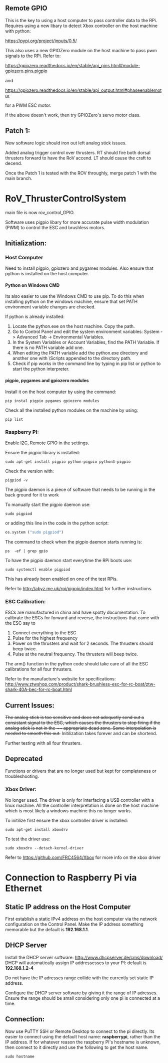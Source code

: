 ## Remote GPIO
This is the key to using a host computer to pass controller data to the RPi. 
Requires using a new libary to detect Xbox controller on the host machine with python:

https://pypi.org/project/inputs/0.5/

This also uses a new GPIOZero module on the host machine to pass pwm signals to the RPi.
Refer to:

https://gpiozero.readthedocs.io/en/stable/api_pins.html#module-gpiozero.pins.pigpio

and 

https://gpiozero.readthedocs.io/en/stable/api_output.html#phaseenablemotor

for a PWM ESC motor. 

If the above doesn't work, then try GPIOZero's servo motor class.

## Patch 1:

New software logic should iron out left analog stick issues. 

Added analog trigger control over thrusters. RT should fire both dorsal thrusters forward to have the RoV accend. LT should cause the craft to decend. 

Once the Patch 1 is tested with the ROV throughly, merge patch 1 with the main branch.


# RoV_ThrusterControlSystem

main file is now rov_control_GPIO. 

Software uses pigpio libary for more accurate pulse width modulation (PWM) to control the ESC and brushless motors.

## Initialization:

### Host Computer
Need to install pigpio, gpiozero and pygames modules.
Also ensure that python is installed on the host computer.

#### Python on Windows CMD
Its also easier to use the Windows CMD to use pip. 
To do this when installing python on the windows machine, ensure that set PATH environment variable changes are checked. 

If python is already installed:
1. Locate the python.exe on the host machine. Copy the path.
2. Go to Control Panel and edit the system environment variables: System -> Advanced Tab -> Environmental Variables.
3. In the System Variables or Account Variables, find the PATH Variable. If there is no PATH variable add one.
4. When editing the PATH variable add the python.exe directory and another one with \Scripts appended to the directory path.
5. Check if pip works in the command line by typing in pip list or python to start the python interpreter. 

#### pigpio, pygames and gpiozero modules
Install it on the host computer by using the command:
```
pip instal pigpio pygames gpiozero modules
```
Check all the installed python modules on the machine by using:
```
pip list
```

### Raspberry PI:
Enable I2C, Remote GPIO in the settings.

Ensure the pigpio library is installed:
```
sudo apt-get install pigpio python-pigpio python3-pigpio
```
Check the version with:
```
pigpiod -v
```
The pigpio daemon is a piece of software that needs to be running in the back ground for it to work

To manually start the pigpio daemon use:
```
sudo pigpiod
```
or adding this line in the code in the python script:
```python
os.system ("sudo pigpiod")
```
The command to check when the pigpio daemon starts running is:
```
ps  -ef | grep gpio
```

To have the pigpio daemon start everytime the RPi boots use:
```
sudo systemctl enable pigpiod
```
This has already been enabled on one of the test RPis.

Refer to http://abyz.me.uk/rpi/pigpio/index.html for further instructions.

### ESC Calibration:
ESCs are manufactured in china and have spotty documentation.
To calibrate the ESCs for forward and reverse, the instructions that came with the ESC say to
1. Connect everything to the ESC 
2. Pulse for the highest frequency
3. Power on the thrusters and wait for 2 seconds. The thrusters should beep twice.
4. Pulse at the neutral frequency. The thrusters will beep twice.

The arm() function in the python code should take care of all the ESC calibrations for all four thrusters. 

Refer to the manufacture's website for specifications: http://www.ztwshop.com/product/shark-brushless-esc-for-rc-boat/ztw-shark-40A-bec-for-rc-boat.html

## Current Issues:
  
~~The analog stick is too sensitive and does not adequetly send out a consistant signal to the ESC, which causes the thrusters to stop firing if the analog stick is not in the ~~ appropriate dead zone. Some interpolation is needed to smooth this out.~~
Initilization takes forever and can be shortend.

Further testing with all four thrusters.

## Deprecated
Functions or drivers that are no longer used but kept for completeness or troubleshooting.
### Xbox Driver:

No longer used. The driver is only for interfacing a USB controller with a linux machine. All the controller interpretation is done on the host machine which is most likely a windows machine this no longer works. 

To initilize first ensure the xbox controller driver is installed:

```
sudo apt-get install xboxdrv
```

To test the driver use:
```
sudo xboxdrv --detach-kernel-driver
```

Refer to https://github.com/FRC4564/Xbox for more info on the xbox driver

# Connection to Raspberry Pi via Ethernet

## Static IP address on the Host Computer

First establish a static IPv4 address on the host computer via the network configuration on the Control Panel.
Make the IP address something memorable but the default is **192.168.1.1**.

## DHCP Server
Install the DHCP server software:
http://www.dhcpserver.de/cms/download/
DHCP will automatically assign IP addressesses to your PI: default is **192.168.1.2-4**

Do not have the IP adresses range collide with the currently set static IP address.

Configure the DHCP server software by giving it the range of IP adresses. Ensure the range should be small considering only one pi is connected at a time. 

## Connection:
Now use PuTTY SSH or Remote Desktop to connect to the pi directly. Its easier to connect using the default host name: **raspberrypi**, rather than the IP address. If for whatever reason the raspberry PI's hostname is unknown, then connect to it directly and use the following to get the host name.
```
sudo hostname
```
